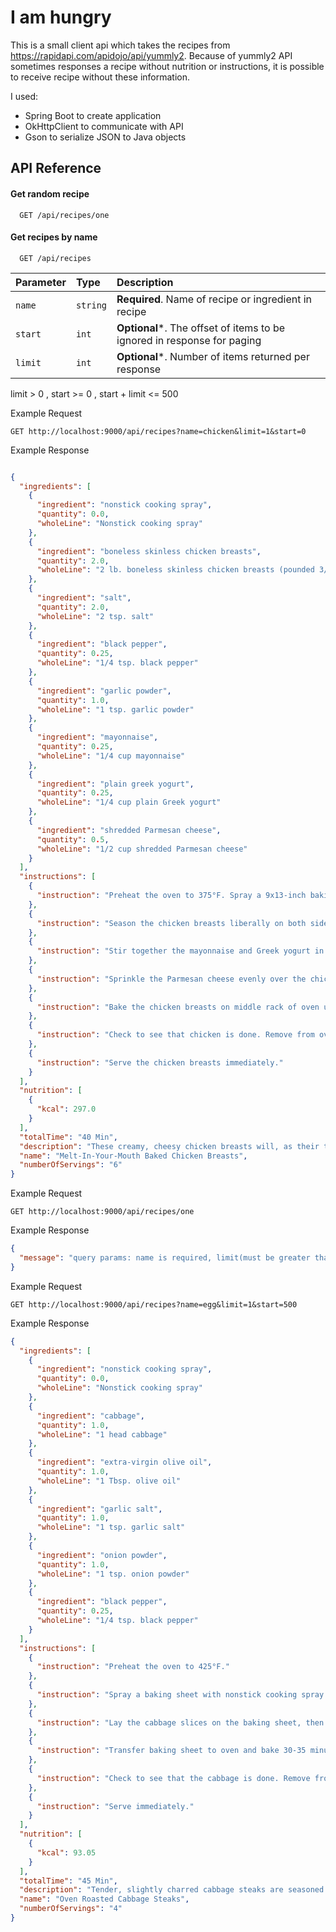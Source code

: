 # I am hungry

This is a small client api which takes the recipes from https://rapidapi.com/apidojo/api/yummly2.
Because of yummly2 API sometimes responses a recipe without nutrition or instructions, it is possible to receive recipe without these information. 

I used:
* Spring Boot to create application
* OkHttpClient to communicate with API
* Gson to serialize JSON to Java objects
## API Reference

#### Get random recipe

```http
  GET /api/recipes/one
```

#### Get recipes by name 

```http
  GET /api/recipes
```

| Parameter | Type     | Description                                                             |
|:----------|:---------|:------------------------------------------------------------------------|
| `name`    | `string` | **Required**. Name of recipe or ingredient in recipe                    |
| `start`   | `int`    | **Optional***. The offset of items to be ignored in response for paging |
| `limit`   | `int`    | **Optional***. Number of items returned per response                    |

limit > 0 , start >= 0 , start + limit <= 500 

Example Request
```http 
GET http://localhost:9000/api/recipes?name=chicken&limit=1&start=0
```
Example Response
```json

{
  "ingredients": [
    {
      "ingredient": "nonstick cooking spray",
      "quantity": 0.0,
      "wholeLine": "Nonstick cooking spray"
    },
    {
      "ingredient": "boneless skinless chicken breasts",
      "quantity": 2.0,
      "wholeLine": "2 lb. boneless skinless chicken breasts (pounded 3/4” thick, approx. 4 breasts)"
    },
    {
      "ingredient": "salt",
      "quantity": 2.0,
      "wholeLine": "2 tsp. salt"
    },
    {
      "ingredient": "black pepper",
      "quantity": 0.25,
      "wholeLine": "1/4 tsp. black pepper"
    },
    {
      "ingredient": "garlic powder",
      "quantity": 1.0,
      "wholeLine": "1 tsp. garlic powder"
    },
    {
      "ingredient": "mayonnaise",
      "quantity": 0.25,
      "wholeLine": "1/4 cup mayonnaise"
    },
    {
      "ingredient": "plain greek yogurt",
      "quantity": 0.25,
      "wholeLine": "1/4 cup plain Greek yogurt"
    },
    {
      "ingredient": "shredded Parmesan cheese",
      "quantity": 0.5,
      "wholeLine": "1/2 cup shredded Parmesan cheese"
    }
  ],
  "instructions": [
    {
      "instruction": "Preheat the oven to 375°F. Spray a 9x13-inch baking dish with nonstick cooking spray."
    },
    {
      "instruction": "Season the chicken breasts liberally on both sides with the salt, pepper, and garlic powder. Arrange in a single layer in the prepared baking dish."
    },
    {
      "instruction": "Stir together the mayonnaise and Greek yogurt in a small bowl. Spread the mixture evenly over the tops of the chicken breasts."
    },
    {
      "instruction": "Sprinkle the Parmesan cheese evenly over the chicken breasts."
    },
    {
      "instruction": "Bake the chicken breasts on middle rack of oven until the cheese is melted and lightly browned, and the chicken has reached an internal temperature of 160°F, 25-30 minutes."
    },
    {
      "instruction": "Check to see that chicken is done. Remove from oven or add time as needed."
    },
    {
      "instruction": "Serve the chicken breasts immediately."
    }
  ],
  "nutrition": [
    {
      "kcal": 297.0
    }
  ],
  "totalTime": "40 Min",
  "description": "These creamy, cheesy chicken breasts will, as their title says, melt in your mouth. The recipe is a Yummly original created by [Sara Mellas](https://www.yummly.com/dish/author/Sara%20Mellas).",
  "name": "Melt-In-Your-Mouth Baked Chicken Breasts",
  "numberOfServings": "6"
}
```
Example Request
```http 
GET http://localhost:9000/api/recipes/one
```
Example Response
```json
{
  "message": "query params: name is required, limit(must be greater than 0) and start(must be greater than -1) are optional but limit + start must not be greater than 500"
}
```
Example Request
```http 
GET http://localhost:9000/api/recipes?name=egg&limit=1&start=500
```
Example Response
```json
{
  "ingredients": [
    {
      "ingredient": "nonstick cooking spray",
      "quantity": 0.0,
      "wholeLine": "Nonstick cooking spray"
    },
    {
      "ingredient": "cabbage",
      "quantity": 1.0,
      "wholeLine": "1 head cabbage"
    },
    {
      "ingredient": "extra-virgin olive oil",
      "quantity": 1.0,
      "wholeLine": "1 Tbsp. olive oil"
    },
    {
      "ingredient": "garlic salt",
      "quantity": 1.0,
      "wholeLine": "1 tsp. garlic salt"
    },
    {
      "ingredient": "onion powder",
      "quantity": 1.0,
      "wholeLine": "1 tsp. onion powder"
    },
    {
      "ingredient": "black pepper",
      "quantity": 0.25,
      "wholeLine": "1/4 tsp. black pepper"
    }
  ],
  "instructions": [
    {
      "instruction": "Preheat the oven to 425°F."
    },
    {
      "instruction": "Spray a baking sheet with nonstick cooking spray. Remove outer leaves from the cabbage and discard. Slice the stem (also called the core) from the cabbage and discard. Place cut-side down on the cutting board, then cut into 1-inch slices."
    },
    {
      "instruction": "Lay the cabbage slices on the baking sheet, then drizzle with the olive oil and sprinkle with the garlic salt, onion powder, salt, and pepper. Gently turn to coat both sides of cabbage with oil and spices. Spread slices out into a single layer."
    },
    {
      "instruction": "Transfer baking sheet to oven and bake 30-35 minutes, until cabbage is tender and slightly charred. "
    },
    {
      "instruction": "Check to see that the cabbage is done. Remove from oven or add time as needed."
    },
    {
      "instruction": "Serve immediately."
    }
  ],
  "nutrition": [
    {
      "kcal": 93.05
    }
  ],
  "totalTime": "45 Min",
  "description": "Tender, slightly charred cabbage steaks are seasoned with a savory blend of garlic and onion. The recipe is a Yummly original created by [Danielle Moore](https://www.yummly.com/dish/author/Danielle-Moore).",
  "name": "Oven Roasted Cabbage Steaks",
  "numberOfServings": "4"
}
```